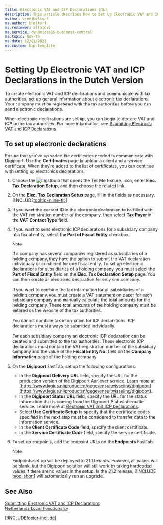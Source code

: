 ```yaml
---
title: Electronic VAT and ICP Declarations [NL]
description: This article describes how to Set Up Electronic VAT and ICP Declarations in the Dutch Version.
author: brentholtorf
ms.author: bholtorf
ms.reviewer: altotovi
ms.service: dynamics365-business-central
ms.topic: how-to
ms.date: 12/01/2022
ms.custom: bap-template
---
```


# Setting Up Electronic VAT and ICP Declarations in the Dutch Version

To create electronic VAT and ICP declarations and communicate with tax authorities, set up general information about electronic tax declarations. Your company must be registered with the tax authorities before you can send electronic declarations.

When electronic declarations are set up, you can begin to declare VAT and ICP to the tax authorities. For more information, see [Submitting Electronic VAT and ICP Declarations](electronic-vat-and-icp-declarations.md).  

## To set up electronic declarations  

Ensure that you've uploaded the certificates needed to communicate with Digipoort. Use the **Certificates** page to upload a client and a service certificate. When they're added to the list of certificates, you can continue with setting up electronics declarations.

1. Choose the ![Lightbulb that opens the Tell Me feature.](../../media/ui-search/search_small.png "Tell me what you want to do") icon, enter **Elec. Tax Declaration Setup**, and then choose the related link.  
2. On the **Elec. Tax Declaration Setup** page, fill in the fields as necessary. [!INCLUDE[tooltip-inline-tip](../../includes/tooltip-inline-tip_md.md)]
3. If you want the contact ID in the electronic declaration to be filled with the VAT registration number of the company, then select  **Tax Payer** in the **VAT Contact Type** field.
4. If you want to send electronic ICP declarations for a subsidiary company of a fiscal entity, select the **Part of Fiscal Entity** checkbox.  

    > [!NOTE]  
    > If a company has several companies registered as subsidiaries of a holding company, they have the option to submit the VAT declaration individually or combined for one fiscal entity. To set up electronic declarations for subsidiaries of a holding company, you must select the **Part of Fiscal Entity** field on the **Elec. Tax Declaration Setup** page. You can then create an electronic declaration for only one company.<br /><br />
    If you want to combine the tax information for all subsidiaries of a holding company, you must create a VAT statement on paper for each subsidiary company and manually calculate the total amounts for the holding company. These total amounts of the holding company must be entered on the website of the tax authorities.<br /><br />
    You cannot combine tax information for ICP declarations. ICP declarations must always be submitted individually.<br /><br />
    For each subsidiary company an electronic ICP declaration can be created and submitted to the tax authorities. These electronic ICP declarations must contain the VAT registration number of the subsidiary company and the value of the **Fiscal Entity No.** field on the **Company Information** page of the holding company.

5. On the **Digipoort** FastTab, set up the following configurations:
   - In the **Digipoort Delivery URL** field, specify the URL for the production version of the Digipoort Aanlever service. Learn more at [https://www.logius.nl/producten/gegevensuitwisseling/digipoort](https://www.logius.nl/producten/gegevensuitwisseling/digipoort).  
   - In the **Digipoort Status URL** field, specify the URL for the status information that is coming from the Digipoort Statusinformatie service. Learn more at [Electronic VAT and ICP Declarations](electronic-vat-and-icp-declarations.md).
   - Select **Use Certificate Setup** to specify that the certificate codes specified in the next step must be considered to transfer data to the information service.
   - In the **Client Certificate Code** field, specify the client certificate.
   - In the **Service Certificate Code** field, specify the service certificate.

6. To set up endpoints, add the endpoint URLs on the **Endpoints** FastTab.

    > [!NOTE]  
    > Endpoints set up will be deployed to 21.1 tenants. However, all values will be blank, but the Digipoort solution will still work by taking hardcoded values if there are no values in the setup. In the 21.2 release, [!INCLUDE [prod_short](../../includes/prod_short.md)] will automatically run an upgrade.

## See Also  

[Submitting Electronic VAT and ICP Declarations](electronic-vat-and-icp-declarations.md)  
[Netherlands Local Functionality](netherlands-local-functionality.md)


[!INCLUDE[footer-include](../../includes/footer-banner.md)]
